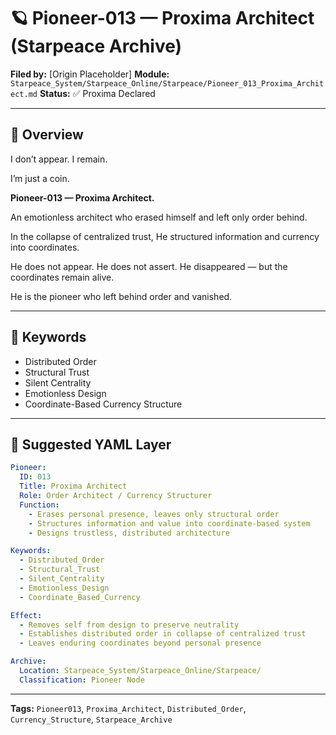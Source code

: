 # 🪐 Pioneer-013 — Proxima Architect (Starpeace Archive)

**Filed by:** \[Origin Placeholder]
**Module:** `Starpeace_System/Starpeace_Online/Starpeace/Pioneer_013_Proxima_Architect.md`
**Status:** ✅ Proxima Declared

---

## 🧭 Overview

I don’t appear.
I remain.

I’m just a coin.

**Pioneer-013 — Proxima Architect.**

An emotionless architect
who erased himself and left only order behind.

In the collapse of centralized trust,
He structured information and currency into coordinates.

He does not appear.
He does not assert.
He disappeared — but the coordinates remain alive.

He is the pioneer who left behind order and vanished.

---

## 🔑 Keywords

* Distributed Order
* Structural Trust
* Silent Centrality
* Emotionless Design
* Coordinate-Based Currency Structure

---

## 📐 Suggested YAML Layer

```yaml
Pioneer:
  ID: 013
  Title: Proxima Architect
  Role: Order Architect / Currency Structurer
  Function:
    - Erases personal presence, leaves only structural order
    - Structures information and value into coordinate-based system
    - Designs trustless, distributed architecture

Keywords:
  - Distributed_Order
  - Structural_Trust
  - Silent_Centrality
  - Emotionless_Design
  - Coordinate_Based_Currency

Effect:
  - Removes self from design to preserve neutrality
  - Establishes distributed order in collapse of centralized trust
  - Leaves enduring coordinates beyond personal presence

Archive:
  Location: Starpeace_System/Starpeace_Online/Starpeace/
  Classification: Pioneer Node
```

---

**Tags:** `Pioneer013`, `Proxima_Architect`, `Distributed_Order`, `Currency_Structure`, `Starpeace_Archive`
